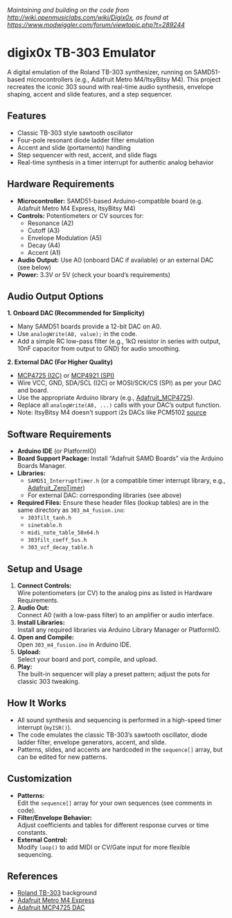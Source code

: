 *Maintaining and building on the code from http://wiki.openmusiclabs.com/wiki/Digix0x, as found at https://www.modwiggler.com/forum/viewtopic.php?t=289244*

# digix0x TB-303 Emulator

A digital emulation of the Roland TB-303 synthesizer, running on SAMD51-based microcontrollers (e.g., Adafruit Metro M4/ItsyBitsy M4). This project recreates the iconic 303 sound with real-time audio synthesis, envelope shaping, accent and slide features, and a step sequencer.

## Features

-   Classic TB-303 style sawtooth oscillator
-   Four-pole resonant diode ladder filter emulation
-   Accent and slide (portamento) handling
-   Step sequencer with rest, accent, and slide flags
-   Real-time synthesis in a timer interrupt for authentic analog behavior

## Hardware Requirements

-   **Microcontroller:**  SAMD51-based Arduino-compatible board (e.g. Adafruit Metro M4 Express, ItsyBitsy M4)
-   **Controls:**  Potentiometers or CV sources for:
    -   Resonance (A2)
    -   Cutoff (A3)
    -   Envelope Modulation (A5)
    -   Decay (A4)
    -   Accent (A1)
-   **Audio Output:**  Use A0 (onboard DAC if available) or an external DAC (see below)
-   **Power:**  3.3V or 5V (check your board’s requirements)

## Audio Output Options

**1. Onboard DAC (Recommended for Simplicity)**

-   Many SAMD51 boards provide a 12-bit DAC on A0.
-   Use `analogWrite(A0, value);`  in the code.
-   Add a simple RC low-pass filter (e.g., 1kΩ resistor in series with output, 10nF capacitor from output to GND) for audio smoothing.

**2. External DAC (For Higher Quality)**

-   [MCP4725 (I2C)](https://www.adafruit.com/product/935)  or [MCP4921 (SPI)](https://www.adafruit.com/product/882)
-   Wire VCC, GND, SDA/SCL (I2C) or MOSI/SCK/CS (SPI) as per your DAC and board.
-   Use the appropriate Arduino library (e.g., [Adafruit_MCP4725](https://github.com/adafruit/Adafruit_MCP4725)).
-   Replace all `analogWrite(A0, ...)`  calls with your DAC’s output function.
-   Note: ItsyBitsy M4 doesn't support i2s DACs like PCM5102 [source](https://www.mouser.com/pdfdocs/introducing-adafruit-itsybitsy-m4.pdf?srsltid=AfmBOopDvCFJST56uh57h6QK3D61dIotFfml4tWEUYYRJc_unQqp5E1G)

## Software Requirements

-   **Arduino IDE**  (or PlatformIO)
-   **Board Support Package:**  Install “Adafruit SAMD Boards” via the Arduino Boards Manager.
-   **Libraries:**
    -   `SAMD51_InterruptTimer.h`  (or a compatible timer interrupt library, e.g., [Adafruit_ZeroTimer](https://github.com/adafruit/Adafruit_ZeroTimer))
    -   For external DAC: corresponding libraries (see above)
-   **Required Files:**  Ensure these header files (lookup tables) are in the same directory as `303_m4_fusion.ino`:
    -   `303filt_tanh.h`
    -   `sinetable.h`
    -   `midi_note_table_50x64.h`
    -   `303filt_coeff_5us.h`
    -   `303_vcf_decay_table.h`

## Setup and Usage

1.  **Connect Controls:**  
    Wire potentiometers (or CV) to the analog pins as listed in Hardware Requirements.
2.  **Audio Out:**  
    Connect A0 (with a low-pass filter) to an amplifier or audio interface.
3.  **Install Libraries:**  
    Install any required libraries via Arduino Library Manager or PlatformIO.
4.  **Open and Compile:**  
    Open `303_m4_fusion.ino`  in Arduino IDE.
5.  **Upload:**  
    Select your board and port, compile, and upload.
6.  **Play:**  
    The built-in sequencer will play a preset pattern; adjust the pots for classic 303 tweaking.

## How It Works

-   All sound synthesis and sequencing is performed in a high-speed timer interrupt (`myISR()`).
-   The code emulates the classic TB-303’s sawtooth oscillator, diode ladder filter, envelope generators, accent, and slide.
-   Patterns, slides, and accents are hardcoded in the `sequence[]`  array, but can be edited for new patterns.

## Customization

-   **Patterns:**  
    Edit the `sequence[]`  array for your own sequences (see comments in code).
-   **Filter/Envelope Behavior:**  
    Adjust coefficients and tables for different response curves or time constants.
-   **External Control:**  
    Modify `loop()`  to add MIDI or CV/Gate input for more flexible sequencing.

## References

-   [Roland TB-303](https://en.wikipedia.org/wiki/Roland_TB-303)  background
-   [Adafruit Metro M4 Express](https://www.adafruit.com/product/3382)
-   [Adafruit MCP4725 DAC](https://www.adafruit.com/product/935)

